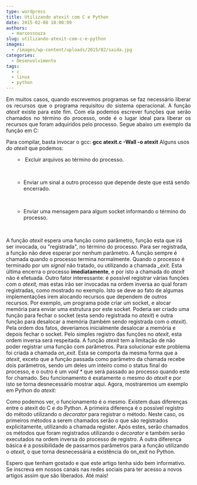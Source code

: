 ```yaml
---
type: wordpress
title: Utilizando atexit com C e Python
date: 2015-02-08 18:00:09
authors:
  - marcossouza
slug: utilizando-atexit-com-c-e-python
images:
  - /images/wp-content/uploads/2015/02/saida.jpg
categories:
  - Desenvolvimento
tags:
  - c
  - linux
  - python
---
```


<p style="text-align: justify;">Em muitos casos, quando escrevemos programas se faz necessário liberar os recursos que o programa requisitou do sistema operacional. A função <em>atexit</em> existe para este fim. Com ela podemos escrever funções que serão chamados no término do processo, onde é o lugar ideal para liberar os recursos que foram adquiridos pelo processo. Segue abaixo um exemplo da função em C:</p>
<script src="//gistfy-app.herokuapp.com/github/ButecoOpenSource/exemplos/exemplos_c/atexit.c" type="text/javascript"></script>Para compilar, basta invocar o gcc: <strong>gcc atexit.c -Wall -o atexit</strong> Alguns usos do <em>atexit</em> que podemos:

<ul>
<ul>
	<li> Excluir arquivos ao término do processo.</li>
</ul>
</ul>

&nbsp;

<ul>
<ul>
	<li>Enviar um sinal a outro processo que depende deste que está sendo encerrado.</li>
</ul>
</ul>

&nbsp;

<ul>
<ul>
	<li>Enviar uma mensagem para algum socket informando o término do processo.</li>
</ul>
</ul>

&nbsp;

A função <em>atexit</em> espera uma função como parâmetro, função esta que irá ser invocada, ou "registrada", no término do processo. Para ser registrada, a função não deve esperar por nenhum parâmetro. A função sempre é chamada quando o processo termina normalmente. Quando o processo é terminado por um <em>signal </em>não tratado, ou utilizando a chamada <em>_exit. </em>Esta última encerra o processo <strong>imediatamente</strong>, e por isto a chamada do <em>atexit </em>não é efetuada. Outro fator interessante: é possível registrar várias funções com o <em>atexit, </em>mas estas irão ser invocadas na ordem inversa ao qual foram registradas, como mostrado no exemplo. Isto se deve ao fato de algumas implementações irem alocando recursos que dependem de outros recursos. Por exemplo, um programa pode criar um socket, e alocar memória para enviar uma estrutura por este socket. Poderia ser criado uma função para fechar o socket (esta sendo registrada no <em>atexit</em>) e outra função para desalocar a memória (também sendo registrada com o <em>atexit</em>). Pela ordem dos fatos, deveríamos inicialmente desalocar a memória e depois fechar o socket. Pelo simples registro das funções no <em>atexit</em>, esta ordem inversa será respeitada. A função <em>atexit </em>tem a limitação de não poder registrar uma função com parâmetros. Para solucionar este problema foi criada a chamada <em>on_exit</em>. Esta se comporta da mesma forma que a <em>atexit</em>, exceto que a função passada como parâmetro da chamada recebe dois parâmetros, sendo um deles um inteiro como o status final do processo, e o outro é um <em>void *</em> que será passado ao processo quando este for chamado. Seu funcionamento é exatamente o mesmo do <em>atexit </em>e por isto se torna desnecessário mostrar aqui. Agora, mostraremos um exemplo em Python do <em>atexit:</em><script src="//gistfy-app.herokuapp.com/github/ButecoOpenSource/exemplos/exemplos_python/p_atexit.py" type="text/javascript"></script>

Como podemos ver, o funcionamento é o mesmo. Existem duas diferenças entre o atexit do C e do Python. A primeira diferença é o possível registro do método utilizando o <em>decorator </em>para registrar o método. Neste caso, os primeiros métodos a serem chamados serão o que são registrados explicitamente, utilizando a chamada register. Após estes, serão chamados os métodos que foram registrados utilizando o <em>decorator </em>e também serão executados na ordem inversa do processo de registro. A outra diferença básica é a possibilidade de passarmos parâmetros para a função utilizando o <em>atexit,</em> o que torna desnecessária a existência do on_exit no Python.

Espero que tenham gostado e que este artigo tenha sido bem informativo. Se inscreva em nossos canais nas redes sociais para ter acesso a novos artigos assim que são liberados. Até mais!
